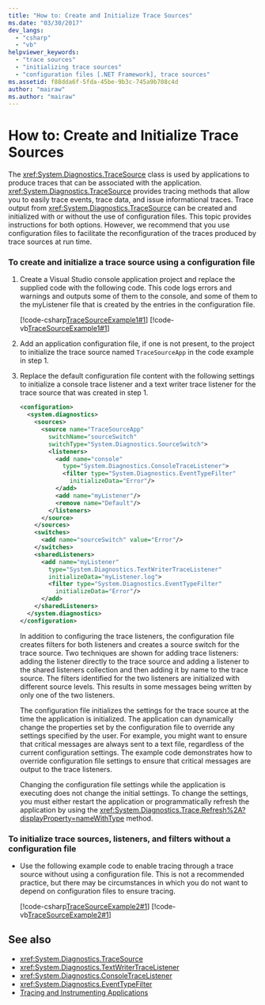 ```yaml
---
title: "How to: Create and Initialize Trace Sources"
ms.date: "03/30/2017"
dev_langs: 
  - "csharp"
  - "vb"
helpviewer_keywords: 
  - "trace sources"
  - "initializing trace sources"
  - "configuration files [.NET Framework], trace sources"
ms.assetid: f88dda6f-5fda-45be-9b3c-745a9b708c4d
author: "mairaw"
ms.author: "mairaw"
---
```

# How to: Create and Initialize Trace Sources
The <xref:System.Diagnostics.TraceSource> class is used by applications to produce traces that can be associated with the application. <xref:System.Diagnostics.TraceSource> provides tracing methods that allow you to easily trace events, trace data, and issue informational traces. Trace output from <xref:System.Diagnostics.TraceSource> can be created and initialized with or without the use of configuration files. This topic provides instructions for both options. However, we recommend that you use configuration files to facilitate the reconfiguration of the traces produced by trace sources at run time.  
  
### To create and initialize a trace source using a configuration file  
  
1. Create a Visual Studio console application project and replace the supplied code with the following code. This code logs errors and warnings and outputs some of them to the console, and some of them to the myListener file that is created by the entries in the configuration file.  
  
     [!code-csharp[TraceSourceExample1#1](../../../samples/snippets/csharp/VS_Snippets_CLR/tracesourceexample1/cs/program.cs#1)]
     [!code-vb[TraceSourceExample1#1](../../../samples/snippets/visualbasic/VS_Snippets_CLR/tracesourceexample1/vb/program.vb#1)]  
  
2. Add an application configuration file, if one is not present, to the project to initialize the trace source named `TraceSourceApp` in the code example in step 1.  
  
3. Replace the default configuration file content with the following settings to initialize a console trace listener and a text writer trace listener for the trace source that was created in step 1.  
  
    ```xml  
    <configuration>  
      <system.diagnostics>  
        <sources>  
          <source name="TraceSourceApp"   
            switchName="sourceSwitch"   
            switchType="System.Diagnostics.SourceSwitch">  
            <listeners>  
              <add name="console"   
                type="System.Diagnostics.ConsoleTraceListener">  
                <filter type="System.Diagnostics.EventTypeFilter"   
                  initializeData="Error"/>  
              </add>  
              <add name="myListener"/>  
              <remove name="Default"/>  
            </listeners>  
          </source>  
        </sources>  
        <switches>  
          <add name="sourceSwitch" value="Error"/>  
        </switches>  
        <sharedListeners>  
          <add name="myListener"   
            type="System.Diagnostics.TextWriterTraceListener"   
            initializeData="myListener.log">  
            <filter type="System.Diagnostics.EventTypeFilter"   
              initializeData="Error"/>  
          </add>  
        </sharedListeners>  
      </system.diagnostics>  
    </configuration>  
    ```  
  
     In addition to configuring the trace listeners, the configuration file creates filters for both listeners and creates a source switch for the trace source. Two techniques are shown for adding trace listeners: adding the listener directly to the trace source and adding a listener to the shared listeners collection and then adding it by name to the trace source. The filters identified for the two listeners are initialized with different source levels. This results in some messages being written by only one of the two listeners.  
  
     The configuration file initializes the settings for the trace source at the time the application is initialized. The application can dynamically change the properties set by the configuration file to override any settings specified by the user. For example, you might want to ensure that critical messages are always sent to a text file, regardless of the current configuration settings. The example code demonstrates how to override configuration file settings to ensure that critical messages are output to the trace listeners.  
  
     Changing the configuration file settings while the application is executing does not change the initial settings. To change the settings, you must either restart the application or programmatically refresh the application by using the <xref:System.Diagnostics.Trace.Refresh%2A?displayProperty=nameWithType> method.  
  
### To initialize trace sources, listeners, and filters without a configuration file  
  
- Use the following example code to enable tracing through a trace source without using a configuration file. This is not a recommended practice, but there may be circumstances in which you do not want to depend on configuration files to ensure tracing.  
  
     [!code-csharp[TraceSourceExample2#1](../../../samples/snippets/csharp/VS_Snippets_CLR/tracesourceexample2/cs/program.cs#1)]
     [!code-vb[TraceSourceExample2#1](../../../samples/snippets/visualbasic/VS_Snippets_CLR/tracesourceexample2/vb/program.vb#1)]  
  
## See also

- <xref:System.Diagnostics.TraceSource>
- <xref:System.Diagnostics.TextWriterTraceListener>
- <xref:System.Diagnostics.ConsoleTraceListener>
- <xref:System.Diagnostics.EventTypeFilter>
- [Tracing and Instrumenting Applications](tracing-and-instrumenting-applications.md)
